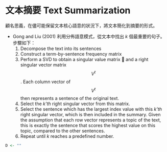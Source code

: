 # 文本摘要  Text Summarization 


顧名思義，在儘可能保留文本核心語意的狀況下，將文本簡化到摘要的形式。

- Gong and Liu (2001) 利用分佈語意模式，從文本中找出 *k* 個最重要的句子。 步驟如下：
    1. Decompose the text into its sentences
    2. Construct a term-by-sentence frequency matrix
    3. Perform a SVD to obtain a singular value matrix 􏰚 and a right singular vector matrix $$V^{t}$$. Each column vector of $$V^{t}$$ then represents a sentence of the original text.
    4. Select the *k'th* right singular vector from this matrix.
    5. Select the sentence which has the largest index value with this *k'th* right singular vector, which is then included in the summary. Given the assumption that each row vector represents a topic of the text, this is exactly the sentence that scores the highest value on this topic, compared to the other sentences.
    6. Repeat until *k* reaches a predefined number.
    

```r
D <- ""
```
    